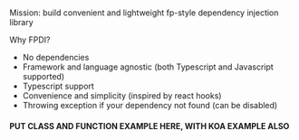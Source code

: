 ###

Mission: build convenient and lightweight fp-style dependency injection library

Why FPDI?

- No dependencies
- Framework and language agnostic (both Typescript and Javascript supported)
- Typescript support
- Convenience and simplicity (inspired by react hooks)
- Throwing exception if your dependency not found (can be disabled)

#### PUT CLASS AND FUNCTION EXAMPLE HERE, WITH KOA EXAMPLE ALSO